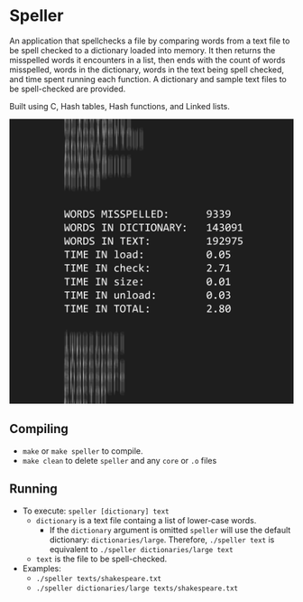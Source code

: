 # Speller

An application that spellchecks a file by comparing words from a text file to be spell checked to a dictionary loaded into memory. It then returns the misspelled words it encounters in a list, then ends with the count of words misspelled, words in the dictionary, words in the text being spell checked, and time spent running each function. A dictionary and sample text files to be spell-checked are provided.

Built using C, Hash tables, Hash functions, and Linked lists.

![screenshot](screenshot.png)

## Compiling

* `make` or `make speller` to compile.
* `make clean` to delete `speller` and any `core` or `.o` files

## Running

* To execute: `speller [dictionary] text`
  * `dictionary` is a text file containg a list of lower-case words.
    * If the `dictionary` argument is omitted `speller` will use the default dictionary: `dictionaries/large`. Therefore, `./speller text` is equivalent to `./speller dictionaries/large text`
  * `text` is the file to be spell-checked.
* Examples:
  * `./speller texts/shakespeare.txt`
  * `./speller dictionaries/large texts/shakespeare.txt`
